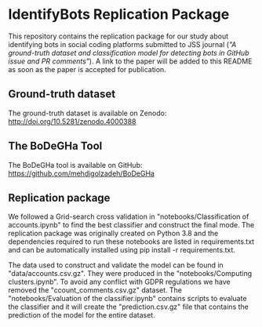 # IdentifyBots Replication Package

This repository contains the replication package for our study about identifying bots in social coding platforms submitted to JSS journal (*"A ground-truth dataset and classification model for detecting bots in GitHub issue and PR comments"*). A link to the paper will be added to this README as soon as the paper is accepted for publication.

## Ground-truth dataset
The ground-truth dataset is available on Zenodo: http://doi.org/10.5281/zenodo.4000388

## The BoDeGHa Tool
The BoDeGHa tool is available on GitHub: https://github.com/mehdigolzadeh/BoDeGHa

## Replication package

We followed a Grid-search cross validation in "notebooks/Classification of accounts.ipynb" to find the best classifier and construct the final mode. The replication package was originally created on Python 3.8  and the dependencies required to run these notebooks are listed in requirements.txt and can be automatically installed using pip install -r requirements.txt.

The data used to construct and validate the model can be found in "data/accounts.csv.gz". They were produced in the "notebooks/Computing clusters.ipynb". To avoid any conflict with GDPR regulations we have removed the "ccount_comments.csv.gz" dataset. The "notebooks/Evaluation of the classifier.ipynb" contains scripts to evaluate the classifier and it will create the "prediction.csv.gz" file that contains the prediction of the model for the entire dataset.
